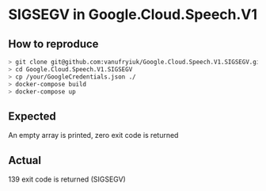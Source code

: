 # SIGSEGV in Google.Cloud.Speech.V1

## How to reproduce

```sh
> git clone git@github.com:vanufryiuk/Google.Cloud.Speech.V1.SIGSEGV.git
> cd Google.Cloud.Speech.V1.SIGSEGV
> cp /your/GoogleCredentials.json ./
> docker-compose build
> docker-compose up
```

## Expected

An empty array is printed, zero exit code is returned

## Actual

139 exit code is returned (SIGSEGV)
